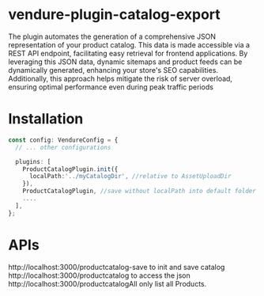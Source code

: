 # vendure-plugin-catalog-export
The plugin automates the generation of a comprehensive JSON representation of your product catalog. This data is made accessible via a REST API endpoint, facilitating easy retrieval for frontend applications. By leveraging this JSON data, dynamic sitemaps and product feeds can be dynamically generated, enhancing your store's SEO capabilities. Additionally, this approach helps mitigate the risk of server overload, ensuring optimal performance even during peak traffic periods


# Installation

```typescript
const config: VendureConfig = {
  // ... other configurations

  plugins: [
    ProductCatalogPlugin.init({
      localPath:'../myCatalogDir', //relative to AssetUploadDir
    }),
    ProductCatalogPlugin, //save without localPath into default folder static/productcatalog
    ....
  ],
};
```


# APIs
http://localhost:3000/productcatalog-save to init and save catalog  
http://localhost:3000/productcatalog to access the json  
http://localhost:3000/productcatalogAll only list all Products. 




